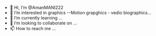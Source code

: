 - 👋 Hi, I’m @AmanMANI222
- 👀 I’m interested in graphics --Motion grapghics - vedio biographics...
- 🌱 I’m currently learning ...
- 💞️ I’m looking to collaborate on ...
- 📫 How to reach me ...

<!---
AmanMANI222/AmanMANI222 is a ✨ special ✨ repository because its `README.md` (this file) appears on your GitHub profile.
You can click the Preview link to take a look at your changes.
--->
